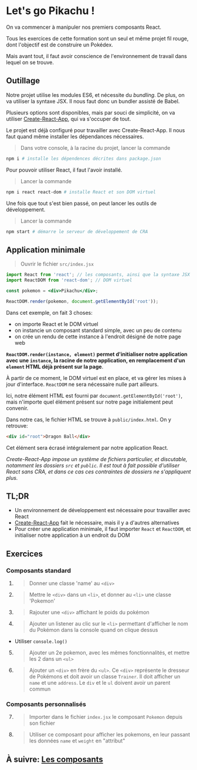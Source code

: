 # Let's go Pikachu !

On va commencer à manipuler nos premiers composants React.

Tous les exercices de cette formation sont un seul et même projet fil rouge, dont l'objectif est de construire un Pokédex.

Mais avant tout, il faut avoir conscience de l'environnement de travail dans lequel on se trouve.

## Outillage

Notre projet utilise les modules ES6, et nécessite du _bundling_. De plus, on va utiliser la syntaxe JSX. Il nous faut donc un bundler assisté de Babel.

Plusieurs options sont disponibles, mais par souci de simplicité, on va utiliser [Create-React-App](https://create-react-app.dev/), qui va s'occuper de tout.

Le projet est déjà configuré pour travailler avec Create-React-App. Il nous faut quand même installer les dépendances nécessaires.

> Dans votre console, à la racine du projet, lancer la commande

```bash
npm i # installe les dépendences décrites dans package.json
```

Pour pouvoir utiliser React, il faut l'avoir installé.

> Lancer la commande

```bash
npm i react react-dom # installe React et son DOM virtuel
```

Une fois que tout s'est bien passé, on peut lancer les outils de développement.

> Lancer la commande

```bash
npm start # démarre le serveur de développement de CRA
```

## Application minimale

> Ouvrir le fichier `src/index.jsx`

```jsx
import React from 'react'; // les composants, ainsi que la syntaxe JSX
import ReactDOM from 'react-dom'; // DOM virtuel

const pokemon = <div>Pikachu</div>;

ReactDOM.render(pokemon, document.getElementById('root'));
```

Dans cet exemple, on fait 3 choses:

- on importe React et le DOM virtuel
- on instancie un composant standard simple, avec un peu de contenu
- on crée un rendu de cette instance à l'endroit désigné de notre page web

**`ReactDOM.render(instance, element)` permet d'initialiser notre application avec une `instance`, la racine de notre application, en remplacement d'un `element` HTML déjà présent sur la page**.

À partir de ce moment, le DOM virtuel est en place, et va gérer les mises à jour d'interface. `ReactDOM` ne sera nécessaire nulle part ailleurs.

Ici, notre élément HTML est fourni par `document.getElementById('root')`, mais n'importe quel élément présent sur notre page initialement peut convenir.

Dans notre cas, le fichier HTML se trouve à `public/index.html`. On y retrouve:

```html
<div id="root">Dragon Ball</div>
```

Cet élément sera écrasé intégralement par notre application React.

_Create-React-App impose un système de fichiers particulier, et discutable, notamment les dossiers `src` et `public`. Il est tout à fait possible d'utiliser React sans CRA, et dans ce cas ces contraintes de dossiers ne s'appliquent plus._

## TL;DR

- Un environnement de développement est nécessaire pour travailler avec React
- [Create-React-App](https://create-react-app.dev/) fait le nécessaire, mais il y a d'autres alternatives
- Pour créer une application minimale, il faut importer `React` et `ReactDOM`, et initialiser notre application à un endroit du DOM

## Exercices

### Composants standard

1. > Donner une classe 'name' au `<div>`

2. > Mettre le `<div>` dans un `<li>`, et donner au `<li>` une classe 'Pokemon'

3. > Rajouter une `<div>` affichant le poids du pokémon

4. > Ajouter un listener au clic sur le `<li>` permettant d'afficher le nom du Pokémon dans la console quand on clique dessus

- Utiliser `console.log()`

5. > Ajouter un 2e pokemon, avec les mêmes fonctionnalités, et mettre les 2 dans un `<ul>`

6. > Ajouter un `<div>` en frère du `<ul>`. Ce `<div>` représente le dresseur de Pokémons et doit avoir un classe `Trainer`. Il doit afficher un `name` et une `address`. Le `div` et le `ul` doivent avoir un parent commun

### Composants personnalisés

7. > Importer dans le fichier `index.jsx` le composant `Pokemon` depuis son fichier

8. > Utiliser ce composant pour afficher les pokemons, en leur passant les données `name` et `weight` en "attribut"

## À suivre: [Les composants](../2_composant/1_bases.md)
